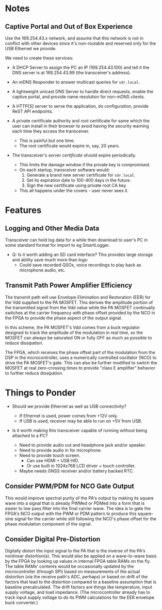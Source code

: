 # Notes

## Captive Portal and Out of Box Experience
Use the 169.254.43.x network, and assume that this network is not in
conflict with other devices since it's non-routable and reserved only
for the USB Ethernet we provide.

We need to create these services:

* A DHCP Server to assign the PC an IP (169.254.43.100) and tell it
  the DNS server is at 169.254.43.99 (the transceiver's address).

* An mDNS Responder to answer multicast queries for `sdr.local`.

* A lightweight unicast DNS Server to handle direct requests, enable
  the captive portal, and provide name resolution for non-mDNS
  clients.

* A HTTP[S] server to serve the application, do configuration, provide
  ReST API endpoints.

* A private certificate authority and root certificate for same which
  the user can install in their browser to avoid having the security
  warning each time they access the transceiver.
  * This is painful but one time.
  * The root certificate would expire in, say, 20 years.

* The transceiver's _server certificate_ should expire periodically.
  * This limits the damage window if the private key is compromised.
  * On each startup, transceiver software would:
    1. Generate a brand new server certificate for `sdr.local`.
	2. Set its expiration date to 100-400 days in the future.
	3. Sign the new certificate using private root CA key.
  * This all happens under the covers - user never sees it.
  

# Features

## Logging and Other Media Data
Transceiver can hold log data for a while then download to user's PC
in some standard format for import to eg SmartLogger.

* Q: Is it worth adding an SD card interface?
  This provides large storage and ability save much more than logs:
  * Could save recorded QSOs, voice recordings to play back as
    microphone audio, etc.

## Transmit Path Power Amplifier Efficiency
The transmit path will use Envelope Elimination and Restoration (EER)
for the Vdd supplied to the PA MOSFET. This derives the amplitude
portion of the transmitted signal from the Vdd value while the PA
MOSFET continually switches at the carrier frequency with phase offset
provided by the NCO in the FPGA to provide the phase aspect of the
output signal.

In this scheme, the PA MOSFET's Vdd comes from a buck regulator
designed to track the amplitude of the modulation in real time, so the
MOSFET can always be saturated ON or fully OFF as much as possible to
reduce dissipation.

The FPGA, which receives the phase offset part of the modulation from
the DSP in the microcontroller, uses a numerically controlled
oscillator (NCO) to drive the PA MOSFET's gate. This can also be
further modified to switch the MOSFET at real zero-crossing times to
provide "class E amplifier" behavior to further reduce dissipation.


# Things to Ponder
* Should we provide Ethernet as well as USB connectivity?
  * If Ethernet is used, power comes from +12V only.
  * If USB is used, receiver may be able to run on +5V from USB.

* Is it worth making this transceiver capable of running without being
  attached to a PC?
  * Need to provide audio out and headphone jack and/or speaker.
  * Need to provide audio in for microphone.
  * Need to provide touch screen.
    * Can use HDMI + USB HID.
	* Or use built in 1024x768 LCD driver + touch controller.
  * Maybe needs GNSS receiver and/or battery backed RTC.


## Consider PWM/PDM for NCO Gate Output
This would improve spectral purity of the PA's output by making its
square wave into a signal that is already PWMed or PDMed into a form
that is easier to low pass filter into the final carrier wave. The
idea is to gate the FPGA's NCO output with the PWM or PDM pattern to
produce this square-sine signal for the carrier while still following
the NCO's phase offset for the phase modulation component of the
signal.

## Consider Digital Pre-Distortion
Digitally distort the input signal to the PA that is the inverse of
the PA's nonlinear distortion(s). This would also be applied on a
wave-to-wave basis by the FPGA by looking up values in internal FPGA
table RAMs on the fly. The table RAMs' contents would be occasionally
updated by the microcontroller (through SPI) based on measurements of
the actual distortion (via the receive path's ADC, perhaps) or based
on drift of the factors that lead to the distortion compared to a
baseline assumption that is baseline precalculated. The drift factors
are things like temperature, input supply voltage, and load impedance.
(The microcontroller already has to track input supply voltage to do
its PWM calculations for the EER envelope buck converter.)
